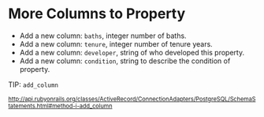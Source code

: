 # More Columns to Property

- Add a new column: `baths`, integer number of baths.
- Add a new column: `tenure`, integer number of tenure years.
- Add a new column: `developer`, string of who developed this property.
- Add a new column: `condition`, string to describe the condition of property.

TIP: `add_column`

<sup>http://api.rubyonrails.org/classes/ActiveRecord/ConnectionAdapters/PostgreSQL/SchemaStatements.html#method-i-add_column</sup>
